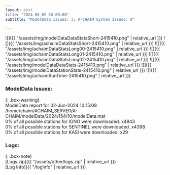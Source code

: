 ```yaml
---
layout: post
title: "2024-06-02 10:00:00"
subtitle: "ModelData Issues: 3; A-CHAIM System Issues: 0"

---
```


![]({{ "/assets/img/modelDataDataStatsShort-2415410.png" | relative_url }})
![]({{ "/assets/img/achaimDataStatsShort-2415410.png" | relative_url }})
![]({{ "/assets/img/achaimDataStatsLong00-2415410.png" | relative_url }})
![]({{ "/assets/img/achaimDataStatsLong01-2415410.png" | relative_url }})
![]({{ "/assets/img/achaimDataStatsLong02-2415410.png" | relative_url }})
![]({{ "/assets/img/modelDataDataStats-2415410.png" | relative_url }})
![]({{ "/assets/img/modelDataStationStats-2415410.png" | relative_url }})
![]({{ "/assets/img/achaimRunTime-2415410.png" | relative_url }})


### ModelData Issues:  
  
{: .box-warning}  
 ModelData report for 02-Jun-2024 10:15:08   
 /home/chaim/ACHAIM_SERVER/A-CHAIM/modelData/2024/154/10/modelData.mat   
 0% of all possible stations for IONO were downloaded. x4943   
 0% of all possible stations for SENTINEL were downloaded. x4398   
 0% of all possible stations for KASI were downloaded. x29   
  


### Logs:  
  
{: .box-note}  
[Logs.zip]({{ "/assets/other/logs.zip" | relative_url }})  
[Log Info]({{ "/logInfo" | relative_url }})  
